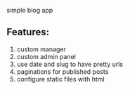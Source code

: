 simple blog app

## Features:
1. custom manager
2. custom admin panel
3. use date and slug to have pretty urls
4. paginations for published posts
5. configure static files with html